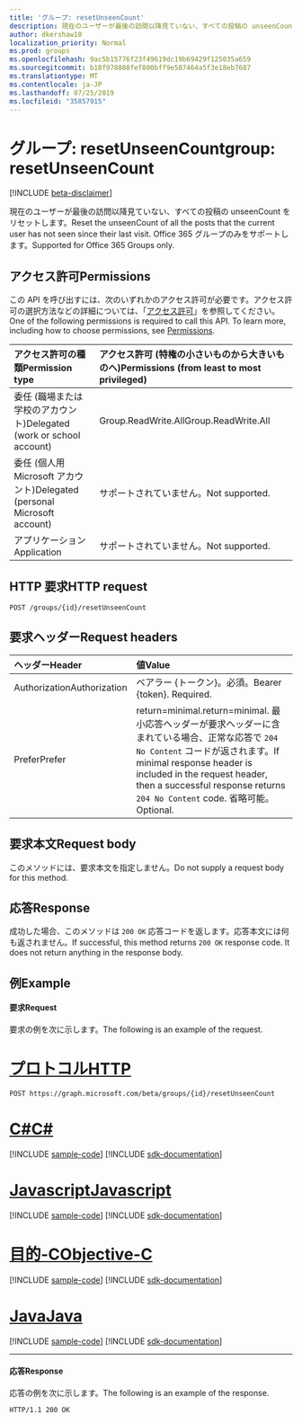 ```yaml
---
title: 'グループ: resetUnseenCount'
description: 現在のユーザーが最後の訪問以降見ていない、すべての投稿の unseenCount をリセットします。 Office 365 グループのみをサポートします。
author: dkershaw10
localization_priority: Normal
ms.prod: groups
ms.openlocfilehash: 9ac5b15776f23f49619dc19b69429f125035a659
ms.sourcegitcommit: b18f978808fef800bff9e587464a5f3e18eb7687
ms.translationtype: MT
ms.contentlocale: ja-JP
ms.lasthandoff: 07/25/2019
ms.locfileid: "35857915"
---
```

# <a name="group-resetunseencount"></a><span data-ttu-id="75268-104">グループ: resetUnseenCount</span><span class="sxs-lookup"><span data-stu-id="75268-104">group: resetUnseenCount</span></span>

[!INCLUDE [beta-disclaimer](../../includes/beta-disclaimer.md)]

<span data-ttu-id="75268-105">現在のユーザーが最後の訪問以降見ていない、すべての投稿の unseenCount をリセットします。</span><span class="sxs-lookup"><span data-stu-id="75268-105">Reset the unseenCount of all the posts that the current user has not seen since their last visit.</span></span> <span data-ttu-id="75268-106">Office 365 グループのみをサポートします。</span><span class="sxs-lookup"><span data-stu-id="75268-106">Supported for Office 365 Groups only.</span></span>

## <a name="permissions"></a><span data-ttu-id="75268-107">アクセス許可</span><span class="sxs-lookup"><span data-stu-id="75268-107">Permissions</span></span>
<span data-ttu-id="75268-p103">この API を呼び出すには、次のいずれかのアクセス許可が必要です。アクセス許可の選択方法などの詳細については、「[アクセス許可](/graph/permissions-reference)」を参照してください。</span><span class="sxs-lookup"><span data-stu-id="75268-p103">One of the following permissions is required to call this API. To learn more, including how to choose permissions, see [Permissions](/graph/permissions-reference).</span></span>

|<span data-ttu-id="75268-110">アクセス許可の種類</span><span class="sxs-lookup"><span data-stu-id="75268-110">Permission type</span></span>      | <span data-ttu-id="75268-111">アクセス許可 (特権の小さいものから大きいものへ)</span><span class="sxs-lookup"><span data-stu-id="75268-111">Permissions (from least to most privileged)</span></span>              |
|:--------------------|:---------------------------------------------------------|
|<span data-ttu-id="75268-112">委任 (職場または学校のアカウント)</span><span class="sxs-lookup"><span data-stu-id="75268-112">Delegated (work or school account)</span></span> | <span data-ttu-id="75268-113">Group.ReadWrite.All</span><span class="sxs-lookup"><span data-stu-id="75268-113">Group.ReadWrite.All</span></span>    |
|<span data-ttu-id="75268-114">委任 (個人用 Microsoft アカウント)</span><span class="sxs-lookup"><span data-stu-id="75268-114">Delegated (personal Microsoft account)</span></span> | <span data-ttu-id="75268-115">サポートされていません。</span><span class="sxs-lookup"><span data-stu-id="75268-115">Not supported.</span></span>    |
|<span data-ttu-id="75268-116">アプリケーション</span><span class="sxs-lookup"><span data-stu-id="75268-116">Application</span></span> | <span data-ttu-id="75268-117">サポートされていません。</span><span class="sxs-lookup"><span data-stu-id="75268-117">Not supported.</span></span> |

## <a name="http-request"></a><span data-ttu-id="75268-118">HTTP 要求</span><span class="sxs-lookup"><span data-stu-id="75268-118">HTTP request</span></span>
<!-- { "blockType": "ignored" } -->
```http
POST /groups/{id}/resetUnseenCount
```
## <a name="request-headers"></a><span data-ttu-id="75268-119">要求ヘッダー</span><span class="sxs-lookup"><span data-stu-id="75268-119">Request headers</span></span>
| <span data-ttu-id="75268-120">ヘッダー</span><span class="sxs-lookup"><span data-stu-id="75268-120">Header</span></span>       | <span data-ttu-id="75268-121">値</span><span class="sxs-lookup"><span data-stu-id="75268-121">Value</span></span> |
|:---------------|:--------|
| <span data-ttu-id="75268-122">Authorization</span><span class="sxs-lookup"><span data-stu-id="75268-122">Authorization</span></span>  | <span data-ttu-id="75268-p104">ベアラー {トークン}。必須。</span><span class="sxs-lookup"><span data-stu-id="75268-p104">Bearer {token}. Required.</span></span>  |
| <span data-ttu-id="75268-125">Prefer</span><span class="sxs-lookup"><span data-stu-id="75268-125">Prefer</span></span> | <span data-ttu-id="75268-126">return=minimal.</span><span class="sxs-lookup"><span data-stu-id="75268-126">return=minimal.</span></span> <span data-ttu-id="75268-127">最小応答ヘッダーが要求ヘッダーに含まれている場合、正常な応答で `204 No Content` コードが返されます。</span><span class="sxs-lookup"><span data-stu-id="75268-127">If minimal response header is included in the request header, then a successful response returns `204 No Content` code.</span></span> <span data-ttu-id="75268-128">省略可能。</span><span class="sxs-lookup"><span data-stu-id="75268-128">Optional.</span></span>  | 

## <a name="request-body"></a><span data-ttu-id="75268-129">要求本文</span><span class="sxs-lookup"><span data-stu-id="75268-129">Request body</span></span>
<span data-ttu-id="75268-130">このメソッドには、要求本文を指定しません。</span><span class="sxs-lookup"><span data-stu-id="75268-130">Do not supply a request body for this method.</span></span>

## <a name="response"></a><span data-ttu-id="75268-131">応答</span><span class="sxs-lookup"><span data-stu-id="75268-131">Response</span></span>
<span data-ttu-id="75268-p106">成功した場合、このメソッドは `200 OK` 応答コードを返します。応答本文には何も返されません。</span><span class="sxs-lookup"><span data-stu-id="75268-p106">If successful, this method returns `200 OK` response code. It does not return anything in the response body.</span></span>

## <a name="example"></a><span data-ttu-id="75268-134">例</span><span class="sxs-lookup"><span data-stu-id="75268-134">Example</span></span>
#### <a name="request"></a><span data-ttu-id="75268-135">要求</span><span class="sxs-lookup"><span data-stu-id="75268-135">Request</span></span>
<span data-ttu-id="75268-136">要求の例を次に示します。</span><span class="sxs-lookup"><span data-stu-id="75268-136">The following is an example of the request.</span></span>

# <a name="httptabhttp"></a>[<span data-ttu-id="75268-137">プロトコル</span><span class="sxs-lookup"><span data-stu-id="75268-137">HTTP</span></span>](#tab/http)
<!-- {
  "blockType": "request",
  "name": "group_resetunseencount"
}-->
```http
POST https://graph.microsoft.com/beta/groups/{id}/resetUnseenCount
```
# <a name="ctabcsharp"></a>[<span data-ttu-id="75268-138">C#</span><span class="sxs-lookup"><span data-stu-id="75268-138">C#</span></span>](#tab/csharp)
[!INCLUDE [sample-code](../includes/snippets/csharp/group-resetunseencount-csharp-snippets.md)]
[!INCLUDE [sdk-documentation](../includes/snippets/snippets-sdk-documentation-link.md)]

# <a name="javascripttabjavascript"></a>[<span data-ttu-id="75268-139">Javascript</span><span class="sxs-lookup"><span data-stu-id="75268-139">Javascript</span></span>](#tab/javascript)
[!INCLUDE [sample-code](../includes/snippets/javascript/group-resetunseencount-javascript-snippets.md)]
[!INCLUDE [sdk-documentation](../includes/snippets/snippets-sdk-documentation-link.md)]

# <a name="objective-ctabobjc"></a>[<span data-ttu-id="75268-140">目的-C</span><span class="sxs-lookup"><span data-stu-id="75268-140">Objective-C</span></span>](#tab/objc)
[!INCLUDE [sample-code](../includes/snippets/objc/group-resetunseencount-objc-snippets.md)]
[!INCLUDE [sdk-documentation](../includes/snippets/snippets-sdk-documentation-link.md)]

# <a name="javatabjava"></a>[<span data-ttu-id="75268-141">Java</span><span class="sxs-lookup"><span data-stu-id="75268-141">Java</span></span>](#tab/java)
[!INCLUDE [sample-code](../includes/snippets/java/group-resetunseencount-java-snippets.md)]
[!INCLUDE [sdk-documentation](../includes/snippets/snippets-sdk-documentation-link.md)]

---


#### <a name="response"></a><span data-ttu-id="75268-142">応答</span><span class="sxs-lookup"><span data-stu-id="75268-142">Response</span></span>
<span data-ttu-id="75268-143">応答の例を次に示します。</span><span class="sxs-lookup"><span data-stu-id="75268-143">The following is an example of the response.</span></span> 
<!-- {
  "blockType": "response",
  "truncated": true
} -->
```http
HTTP/1.1 200 OK
```

<!-- uuid: 8fcb5dbc-d5aa-4681-8e31-b001d5168d79
2015-10-25 14:57:30 UTC -->
<!--
{
  "type": "#page.annotation",
  "description": "group: resetUnseenCount",
  "keywords": "",
  "section": "documentation",
  "tocPath": "",
  "suppressions": [
  ]
}
-->

